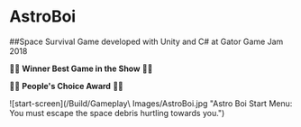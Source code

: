# AstroBoi

##Space Survival Game developed with Unity and C# at Gator Game Jam 2018

:tada::tada: **Winner Best Game in the Show** :tada::tada:

:tada::tada: **People's Choice Award** :tada::tada:

![start-screen](/Build/Gameplay\ Images/AstroBoi.jpg "Astro Boi Start Menu: You must escape the space debris hurtling towards you.")
